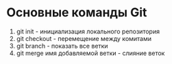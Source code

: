# **Основные команды Git**
1. git init - инициализация локального репозитория
2. git checkout - перемещение между комитами
3. git branch - показать все ветки
4. git merge имя добавляемой ветки - слияние веток